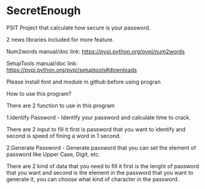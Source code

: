 SecretEnough
============

PSIT Project that calculate how secure is your password.

2 news libraries included for more feature.


Num2words
manual/doc link: https://pypi.python.org/pypi/num2words

SetupTools
manual/doc link: https://pypi.python.org/pypi/setuptools#downloads

Please install font and module in github before using progran

How to use this program?

There are 2 function to use in this program


1.Identify Password - Identify your password and calculate time to crack.

There are 2 input to fill it first is password that you want to identify and second is speed of fining a word in 1 second.

2.Generate Password - Generate password that you can set the element of password like Upper Case, Digit, etc.

There are 2 kind of data that you need to fill it first is the lenght of password that you want and second is the element in the password that you want to generate it, you can choose what kind of character in the password.
